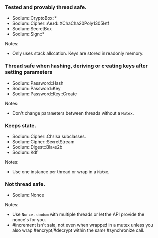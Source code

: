 ### Tested and provably thread safe.

* Sodium::CryptoBox::*
* Sodium::Cipher::Aead::XChaCha20Poly1305Ietf 
* Sodium::SecretBox
* Sodium::Sign::*

Notes:
* Only uses stack allocation.  Keys are stored in readonly memory.


### Thread safe when hashing, deriving or creating keys **after** setting parameters.

* Sodium::Password::Hash
* Sodium::Password::Key
* Sodium::Password::Key::Create

Notes:
* Don't change parameters between threads without a `Mutex`.

### Keeps state.  
* Sodium::Cipher::Chalsa subclasses.
* Sodium::Cipher::SecretStream
* Sodium::Digest::Blake2b
* Sodium::Kdf

Notes:
* Use one instance per thread or wrap in a `Mutex`.

### Not thread safe.  
* Sodium::Nonce

Notes:
* Use `Nonce.random` with multiple threads or let the API provide the nonce's for you.
* #increment isn't safe, not even when wrapped in a mutex unless you also wrap #encrypt/#decrypt within
the same #synchronize call.
